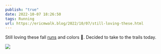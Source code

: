 ```yaml
---
publish: "true"
date: 2022-10-07 18:26:50
tags: Running
url: https://ericmwalk.blog/2022/10/07/still-loving-these.html
---
```


Still loving these fall [runs](http://www.strava.com/activities/7926614176) and colors 🍂. Decided to take to the trails today.


![](https://ericmwalk.blog/uploads/2022/e318762c61.jpg)